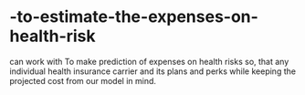 # -to-estimate-the-expenses-on-health-risk
 can work with  To make prediction of expenses on health risks so, that   any individual  health insurance carrier and its plans and perks while keeping the projected cost from our model in mind.
